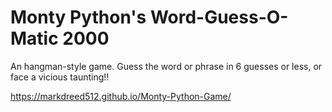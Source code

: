 # Monty Python's Word-Guess-O-Matic 2000

An hangman-style game.  Guess the word or phrase in 6 guesses or less, or face a vicious taunting!!

https://markdreed512.github.io/Monty-Python-Game/
